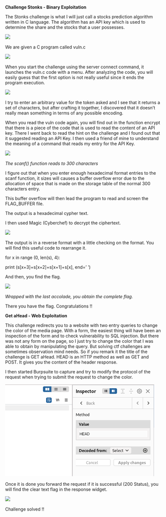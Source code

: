 ﻿**Challenge Stonks - Binary Exploitation**

The Stonks challenge is what I will just call a stocks prediction algorithm written in C language. The algorithm has an API key which is used to determine the share and the stocks that a user possesses.

![](Aspose.Words.ba72e556-e554-4836-9af8-19d750995aac.001.png)


We are given a C program called vuln.c

![](Aspose.Words.ba72e556-e554-4836-9af8-19d750995aac.002.png)

When you start the challenge using the server connect command, it launches the vuln.c code with a menu. After analyzing the code, you will easily guess that the first option is not really useful since it ends the program execution. 

![](Aspose.Words.ba72e556-e554-4836-9af8-19d750995aac.003.png)

I try to enter an arbitrary value for the token asked and I see that it returns a set of characters, but after crafting it together, I discovered that it doesn’t really mean something in terms of any possible encoding. 

When you read the vuln code again, you will find out in the function encrypt that there is a piece of the code that is used to read the content of an API key. There I went back to read the hint on the challenge and I found out that it suggested reading an API Key. I then used a friend of mine to understand the meaning of a command that reads my entry for the API Key.

![](Aspose.Words.ba72e556-e554-4836-9af8-19d750995aac.004.png)

*The scanf() function reads to 300 characters*

I figure out that when you enter enough hexadecimal format entries to the scanf function, it sizes will causes a buffer overflow error due to the allocation of space that is made on the storage table of the normal 300 characters entry.

This buffer overflow will then lead the program to read and screen the FLAG\_BUFFER file.



The output is a hexadecimal cypher text.

I then used Magic (Cyberchef) to decrypt the ciphertext.

![](Aspose.Words.ba72e556-e554-4836-9af8-19d750995aac.005.png)


The output is in a reverse format with a little checking on the format. You will find this useful code to rearrange it.

for x in range (0, len(s), 4):

print (s[x+3]+s[x+2]+s[x+1]+s[x], end=’ ’)


And then, you find the flag.

![](Aspose.Words.ba72e556-e554-4836-9af8-19d750995aac.006.png)

*Wrapped with the last accolade, you obtain the complete flag.*

There you have the flag. Congratulations !!



**Get aHead - Web Exploitation**

This challenge redirects you to a website with two entry queries to change the color of the media page. With a form, the easiest thing will have been an inspection of the form and to check vulnerability to SQL injection.  But there was not any form on the page, so I just try to change the color that I was able to obtain by manipulating the query.  But solving ctf challenges are sometimes observation mind needs. So if you remark it the title of the challenge is GET aHead. HEAD is an HTTP method as well as GET and POST.  It gives you the content of the header response. 

I then started Burpsuite to capture and try to modify the protocol of the request when trying to submit the request to change the color.

![](Aspose.Words.ba72e556-e554-4836-9af8-19d750995aac.007.png)

Once it is done you forward the request if it is successful (200 Status), you will find the clear text flag in the response widget.

![](Aspose.Words.ba72e556-e554-4836-9af8-19d750995aac.008.png)

Challenge solved !!
